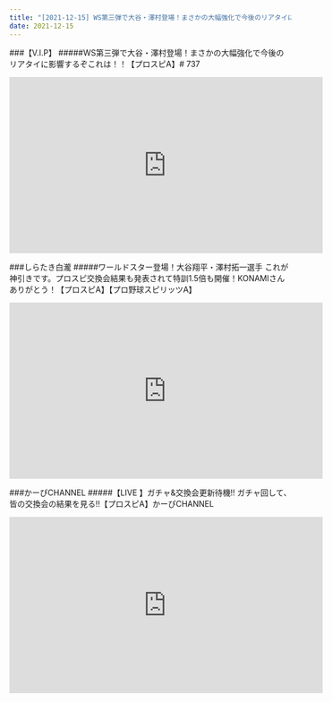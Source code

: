 ```yaml
---
title: "[2021-12-15] WS第三弾で大谷・澤村登場！まさかの大幅強化で今後のリアタイに影響するぞこれは！！【プロスピA】# 737 他"
date: 2021-12-15
---
```

###【V.I.P】
#####WS第三弾で大谷・澤村登場！まさかの大幅強化で今後のリアタイに影響するぞこれは！！【プロスピA】# 737
<iframe width="560" height="315" src="https://www.youtube.com/embed/mt647HF8evk" frameborder="0" allow="accelerometer; autoplay; clipboard-write; encrypted-media; gyroscope; picture-in-picture" allowfullscreen></iframe>

###しらたき白瀧
#####ワールドスター登場！大谷翔平・澤村拓一選手 これが神引きです。プロスピ交換会結果も発表されて特訓1.5倍も開催！KONAMIさんありがとう！【プロスピA】【プロ野球スピリッツA】
<iframe width="560" height="315" src="https://www.youtube.com/embed/b_g9vRXbD-4" frameborder="0" allow="accelerometer; autoplay; clipboard-write; encrypted-media; gyroscope; picture-in-picture" allowfullscreen></iframe>

###かーぴCHANNEL
#####【LIVE 】ガチャ&amp;交換会更新待機!! ガチャ回して、皆の交換会の結果を見る!!【プロスピA】かーぴCHANNEL
<iframe width="560" height="315" src="https://www.youtube.com/embed/EDg5vcKx3pc" frameborder="0" allow="accelerometer; autoplay; clipboard-write; encrypted-media; gyroscope; picture-in-picture" allowfullscreen></iframe>

